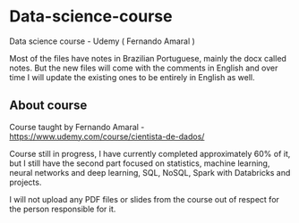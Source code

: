 # Data-science-course
Data science course - Udemy ( Fernando Amaral )

Most of the files have notes in Brazilian Portuguese, mainly the docx called notes. But the new files will come with the comments in English and over time I will update the existing ones to be entirely in English as well.

## About course

Course taught by Fernando Amaral - https://www.udemy.com/course/cientista-de-dados/

Course still in progress, I have currently completed approximately 60% of it, but I still have the second part focused on statistics, machine learning, neural networks and deep learning, SQL, NoSQL, Spark with Databricks and projects.

I will not upload any PDF files or slides from the course out of respect for the person responsible for it.
